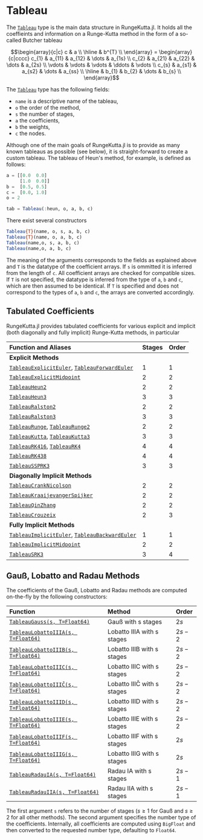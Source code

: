 # Tableau

The [`Tableau`](@ref) type is the main data structure in RungeKutta.jl.
It holds all the coeffieints and information on a Runge-Kutta method in the form of a so-called Butcher tableau

```math
\begin{array}{c|c}
c & a     \\
\hline
  & b^{T} \\
\end{array}
=
\begin{array}{c|cccc}
c_{1}  & a_{11} & a_{12} & \dots & a_{1s} \\
c_{2}  & a_{21} & a_{22} & \dots & a_{2s} \\
\vdots & \vdots & \vdots & \ddots & \vdots \\
c_{s}  & a_{s1} & a_{s2} & \dots & a_{ss} \\
\hline
       & b_{1}  & b_{2}  & \dots & b_{s}  \\
\end{array}
```

The [`Tableau`](@ref) type has the following fields:
- `name` is a descriptive name of the tableau,
- `o` the order of the method,
- `s` the number of stages,
- `a` the coefficients,
- `b` the weights,
- `c` the nodes.

Although one of the main goals of RungeKutta.jl is to provide as many known tableaus as possible (see below), it is straight-forward to create a custom tableau.
The tableau of Heun's method, for example, is defined as follows:
```julia
a = [[0.0  0.0]
     [1.0  0.0]]
b =  [0.5, 0.5]
c =  [0.0, 1.0]
o = 2

tab = Tableau(:heun, o, a, b, c)
```

There exist several constructors
```julia
Tableau{T}(name, o, s, a, b, c)
Tableau{T}(name, o, a, b, c)
Tableau(name,o, s, a, b, c)
Tableau(name,o, a, b, c)
```
The meaning of the arguments corresponds to the fields as explained above and `T` is the datatype of the coefficient arrays.
If `s` is ommitted it is inferred from the length of `c`. All coefficient arrays are checked for compatible sizes.
If `T` is not specified, the datatype is inferred from the type of `a`, `b` and `c`, which are then assumed to be identical.
If `T` is specified and does not correspond to the types of  `a`, `b` and `c`, the arrays are converted accordingly.


## Tabulated Coefficients

RungeKutta.jl provides tabulated coefficients for various explicit and implicit (both diagonally and fully implicit) Runge-Kutta methods, in particular

| Function and Aliases                                           | Stages | Order |
|:---------------------------------------------------------------|:-------|:------|
| **Explicit Methods**                                           |        |       |
| [`TableauExplicitEuler`](@ref), [`TableauForwardEuler`](@ref)  | 1      | 1     |
| [`TableauExplicitMidpoint`](@ref)                              | 2      | 2     |
| [`TableauHeun2`](@ref)                                         | 2      | 2     |
| [`TableauHeun3`](@ref)                                         | 3      | 3     |
| [`TableauRalston2`](@ref)                                      | 2      | 2     |
| [`TableauRalston3`](@ref)                                      | 3      | 3     |
| [`TableauRunge`](@ref), [`TableauRunge2`](@ref)                | 2      | 2     |
| [`TableauKutta`](@ref), [`TableauKutta3`](@ref)                | 3      | 3     |
| [`TableauRK416`](@ref), [`TableauRK4`](@ref)                   | 4      | 4     |
| [`TableauRK438`](@ref)                                         | 4      | 4     |
| [`TableauSSPRK3`](@ref)                                        | 3      | 3     |
| **Diagonally Implicit Methods**                                |        |       |
| [`TableauCrankNicolson`](@ref)                                 | 2      | 2     |
| [`TableauKraaijevangerSpijker`](@ref)                          | 2      | 2     |
| [`TableauQinZhang`](@ref)                                      | 2      | 2     |
| [`TableauCrouzeix`](@ref)                                      | 2      | 3     |
| **Fully Implicit Methods**                                     |        |       |
| [`TableauImplicitEuler`](@ref), [`TableauBackwardEuler`](@ref) | 1      | 1     |
| [`TableauImplicitMidpoint`](@ref)                              | 2      | 2     |
| [`TableauSRK3`](@ref)                                          | 3      | 4     |


## Gauß, Lobatto and Radau Methods

The coefficients of the Gauß, Lobatto and Radau methods are computed on-the-fly by the following constructors:

| Function                                    | Method                      | Order   |
|:--------------------------------------------|:----------------------------|:--------|
| [`TableauGauss(s, T=Float64)`](@ref)        | Gauß with s stages          | $2s$    |
| [`TableauLobattoIIIA(s, T=Float64)`](@ref)  | Lobatto IIIA with s stages  | $2s-2$  |
| [`TableauLobattoIIIB(s, T=Float64)`](@ref)  | Lobatto IIIB with s stages  | $2s-2$  |
| [`TableauLobattoIIIC(s, T=Float64)`](@ref)  | Lobatto IIIC with s stages  | $2s-2$  |
| [`TableauLobattoIIIC̄(s, T=Float64)`](@ref)  | Lobatto IIIC̄ with s stages  | $2s-2$  |
| [`TableauLobattoIIID(s, T=Float64)`](@ref)  | Lobatto IIID with s stages  | $2s-2$  |
| [`TableauLobattoIIIE(s, T=Float64)`](@ref)  | Lobatto IIIE with s stages  | $2s-2$  |
| [`TableauLobattoIIIF(s, T=Float64)`](@ref)  | Lobatto IIIF with s stages  | $2s$    |
| [`TableauLobattoIIIG(s, T=Float64)`](@ref)  | Lobatto IIIG with s stages  | $2s$    |
| [`TableauRadauIA(s, T=Float64)`](@ref)      | Radau IA with s stages      | $2s-1$  |
| [`TableauRadauIIA(s, T=Float64)`](@ref)     | Radau IIA with s stages     | $2s-1$  |

The first argument `s` refers to the number of stages ($s \ge 1$ for Gauß and $s \ge 2$ for all other methods).
The second argument specifies the number type of the coefficients. Internally, all coefficients are computed using `BigFloat` and then converted to the requested number type, defaulting to `Float64`.
